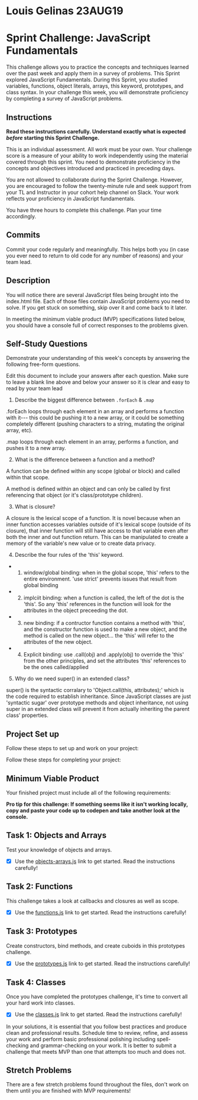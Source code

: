 # Louis Gelinas 23AUG19
# Sprint Challenge: JavaScript Fundamentals

This challenge allows you to practice the concepts and techniques learned over the past week and apply them in a survey of problems. This Sprint explored JavaScript Fundamentals. During this Sprint, you studied variables, functions, object literals, arrays, this keyword, prototypes, and class syntax. In your challenge this week, you will demonstrate proficiency by completing a survey of JavaScript problems.

## Instructions

**Read these instructions carefully. Understand exactly what is expected _before_ starting this Sprint Challenge.**

This is an individual assessment. All work must be your own. Your challenge score is a measure of your ability to work independently using the material covered through this sprint. You need to demonstrate proficiency in the concepts and objectives introduced and practiced in preceding days.

You are not allowed to collaborate during the Sprint Challenge. However, you are encouraged to follow the twenty-minute rule and seek support from your TL and Instructor in your cohort help channel on Slack. Your work reflects your proficiency in JavaScript fundamentals.

You have three hours to complete this challenge. Plan your time accordingly.

## Commits

Commit your code regularly and meaningfully. This helps both you (in case you ever need to return to old code for any number of reasons) and your team lead.

## Description

You will notice there are several JavaScript files being brought into the index.html file.  Each of those files contain JavaScript problems you need to solve.  If you get stuck on something, skip over it and come back to it later.

In meeting the minimum viable product (MVP) specifications listed below, you should have a console full of correct responses to the problems given.

## Self-Study Questions

Demonstrate your understanding of this week's concepts by answering the following free-form questions.

Edit this document to include your answers after each question. Make sure to leave a blank line above and below your answer so it is clear and easy to read by your team lead

1. Describe the biggest difference between `.forEach` & `.map`

.forEach loops through each element in an array and performs a function with it--- this could be pushing it to a new array, or it could be something completely different (pushing characters to a string, mutating the original array, etc).

.map loops through each element in an array, performs a function, and pushes it to a new array.

2. What is the difference between a function and a method?

A function can be defined within any scope (global or block) and called within that scope.

A method is defined within an object and can only be called by first referencing that object (or it's class/prototype children).

3. What is closure?

A closure is the lexical scope of a function. It is novel because when an inner function accesses variables outside of it's lexical scope (outside of its closure), that inner function will still have access to that variable even after both the inner and out function return. This can be manipulated to create a memory of the variable's new value or to create data privacy.

4. Describe the four rules of the 'this' keyword.


* 1. window/global binding: when in the global scope, 'this' refers to the entire environment. 'use strict' prevents issues that result from global binding
* 2. implciit binding: when a function is called, the left of the dot is the 'this'. So any 'this' references in the function will look for the attributes in the object preceeding the dot.
* 3. new binding: if a contructor function contains a method with 'this', and the constructor function is used to make a new object, and the method is called on the new object... the 'this' will refer to the attributes of the new object.
* 4. Explicit binding: use .call(obj) and .apply(obj) to override the 'this' from the other principles, and set the attributes 'this' references to be the ones called/applied

5. Why do we need super() in an extended class?

super() is the syntactic corralary to 'Object.call(this, attributes);' which is the code required to establish inheritance. Since JavaScript classes are just 'syntactic sugar' over prototype methods and object inheritance, not using super in an extended class will prevent it from actually inheriting the parent class' properties.

## Project Set up

Follow these steps to set up and work on your project:

Follow these steps for completing your project:

## Minimum Viable Product

Your finished project must include all of the following requirements:

**Pro tip for this challenge: If something seems like it isn't working locally, copy and paste your code up to codepen and take another look at the console.**

## Task 1: Objects and Arrays
Test your knowledge of objects and arrays. 
* [X] Use the [objects-arrays.js](challenges/objects-arrays.js) link to get started.  Read the instructions carefully!

## Task 2: Functions
This challenge takes a look at callbacks and closures as well as scope. 
* [X] Use the [functions.js](challenges/functions.js) link to get started. Read the instructions carefully!

## Task 3: Prototypes
Create constructors, bind methods, and create cuboids in this prototypes challenge.
* [X] Use the [prototypes.js](challenges/prototypes.js) link to get started. Read the instructions carefully!

## Task 4: Classes
Once you have completed the prototypes challenge, it's time to convert all your hard work into classes.
* [X] Use the [classes.js](challenges/classes.js) link to get started. Read the instructions carefully!

In your solutions, it is essential that you follow best practices and produce clean and professional results. Schedule time to review, refine, and assess your work and perform basic professional polishing including spell-checking and grammar-checking on your work. It is better to submit a challenge that meets MVP than one that attempts too much and does not.

## Stretch Problems

There are a few stretch problems found throughout the files, don't work on them until you are finished with MVP requirements!

